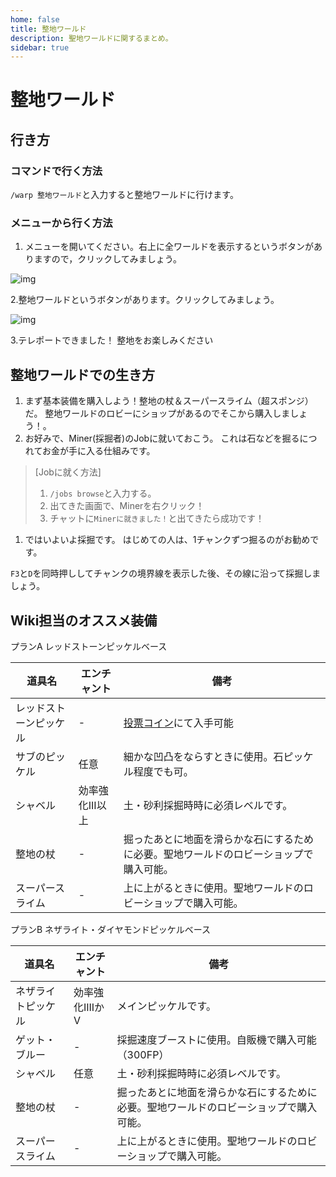 ```yaml
---
home: false
title: 整地ワールド
description: 聖地ワールドに関するまとめ。
sidebar: true
---
```



# 整地ワールド

## 行き方

### コマンドで行く方法

`/warp 整地ワールド`と入力すると整地ワールドに行けます。

### メニューから行く方法

1. メニューを開いてください。右上に全ワールドを表示するというボタンがありますので，クリックしてみましょう。

![img](https://i.imgur.com/VAXFvdV.png)

2.整地ワールドというボタンがあります。クリックしてみましょう。

![img](https://i.imgur.com/YhDRQwV.png)

3.テレポートできました！ 整地をお楽しみください

## 整地ワールドでの生き方

1. まず基本装備を購入しよう！整地の杖＆スーパースライム（超スポンジ）だ。 整地ワールドのロビーにショップがあるのでそこから購入しましょう！。
2. お好みで、Miner(採掘者)のJobに就いておこう。 これは石などを掘るにつれてお金が手に入る仕組みです。

> \[Jobに就く方法]
>
> 1. `/jobs browse`と入力する。
> 2. 出てきた画面で、Minerを右クリック！
> 3. チャットに`Minerに就きました！`と出てきたら成功です！

1. ではいよいよ採掘です。 はじめての人は、1チャンクずつ掘るのがお勧めです。

`F3`と`D`を同時押ししてチャンクの境界線を表示した後、その線に沿って採掘しましょう。

## Wiki担当のオススメ装備

プランA レッドストーンピッケルベース

| 道具名                                                | エンチャント    | 備考                                                                   |
| -------------------------------------------------- | --------- | -------------------------------------------------------------------- |
| レッドストーンピッケル                                        | \-        | [投票コイン](https://freeserver-wiki.netlify.app/vote.html#交換可能なもの)にて入手可能 |
| サブのピッケル                                            | 任意        | 細かな凹凸をならすときに使用。石ピッケル程度でも可。                                           |
| シャベル                                               | 効率強化III以上 | 土・砂利採掘時時に必須レベルです。                                                    |
| 整地の杖                                               | \-        | 掘ったあとに地面を滑らかな石にするために必要。聖地ワールドのロビーショップで購入可能。                          |
| <item-sprite name="slimeball" :scale="2"/>スーパースライム | \-        | 上に上がるときに使用。聖地ワールドのロビーショップで購入可能。                                      |

プランB ネザライト・ダイヤモンドピッケルベース

| 道具名                                                         | エンチャント     | 備考                                          |
| ----------------------------------------------------------- | ---------- | ------------------------------------------- |
| <item-sprite name="netherite-pickaxe" :scale="2"/>ネザライトピッケル | 効率強化IIIIかV | メインピッケルです。                                  |
| ゲット・ブルー                                                     | \-         | 採掘速度ブーストに使用。自販機で購入可能（300FP）                 |
| シャベル                                                        | 任意         | 土・砂利採掘時時に必須レベルです。                           |
| 整地の杖                                                        | \-         | 掘ったあとに地面を滑らかな石にするために必要。聖地ワールドのロビーショップで購入可能。 |
| <item-sprite name="slimeball" :scale="2"/>スーパースライム          | \-         | 上に上がるときに使用。聖地ワールドのロビーショップで購入可能。             |